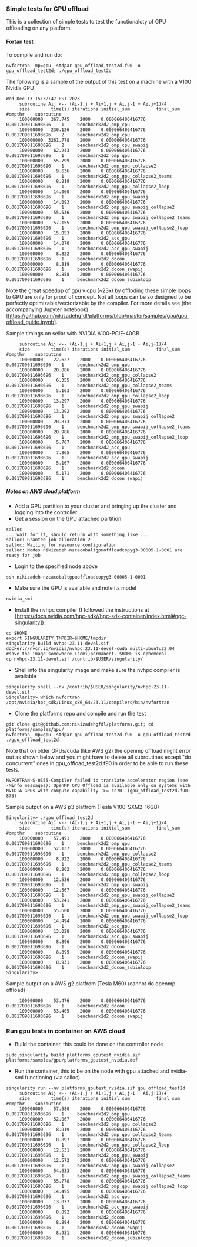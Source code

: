 ### Simple tests for GPU offload
This is a collection of simple tests to test the functionaloty of GPU offloading on any platform.

#### Fortan test
To compile and run do:
```
nvfortran -mp=gpu -stdpar gpu_offload_test2d.f90 -o gpu_offload_test2d; ./gpu_offload_test2d
```
The following is a sample of the output of this test on a machine with a V100 Nvidia GPU
```
Wed Dec 13 15:32:47 EST 2023
     subroutine Aij <-- (Ai-1,j + Ai+1,j + Ai,j-1 + Ai,j+1)/4
     size        time(s) iterations initial_sum          final_sum        #ompthr    subroutine
     100000000   367.745    2000    0.000066406416776    0.001709011693696    1     benchmark2d2_omp_cpu
     100000000   230.126    2000    0.000066406416776    0.001709011693696    2     benchmark2d2_omp_cpu
     100000000  3261.778    2000    0.000066406416776    0.001709011693696    2     benchmark2d2_omp_cpu_swapij
     100000000    62.243    2000    0.000066406416776    0.001709011693696    1     benchmark2d2_omp_gpu
     100000000    55.799    2000    0.000066406416776    0.001709011693696    1     benchmark2d2_omp_gpu_collapse2
     100000000     9.636    2000    0.000066406416776    0.001709011693696    1     benchmark2d2_omp_gpu_collapse2_teams
     100000000     8.819    2000    0.000066406416776    0.001709011693696    1     benchmark2d2_omp_gpu_collapse2_loop
     100000000    14.060    2000    0.000066406416776    0.001709011693696    1     benchmark2d2_omp_gpu_swapij
     100000000    14.093    2000    0.000066406416776    0.001709011693696    1     benchmark2d2_omp_gpu_swapij_collapse2
     100000000    55.536    2000    0.000066406416776    0.001709011693696    1     benchmark2d2_omp_gpu_swapij_collapse2_teams
     100000000    57.155    2000    0.000066406416776    0.001709011693696    1     benchmark2d2_omp_gpu_swapij_collapse2_loop
     100000000    15.053    2000    0.000066406416776    0.001709011693696    1     benchmark2d2_acc_gpu
     100000000    14.070    2000    0.000066406416776    0.001709011693696    1     benchmark2d2_acc_gpu_swapij
     100000000     8.822    2000    0.000066406416776    0.001709011693696    1     benchmark2d2_docon
     100000000     8.819    2000    0.000066406416776    0.001709011693696    1     benchmark2d2_docon_swapij
     100000000     8.858    2000    0.000066406416776    0.001709011693696    1     benchmark2d2_docon_subinloop
```
Note the great speedup of gpu v cpu (~23x)  by offloding these simple loops to GPU are only for proof of concept. Not all loops can be so designed to be perfectly optimizable/vectorizable by the compiler. 
For more details see (the accompanying Jupyter notebook)[https://github.com/nikizadehgfdl/platforms/blob/master/samples/gpu/gpu_offload_guide.ipynb].

Sample timings on sellar with NVIDIA A100-PCIE-40GB

```
     subroutine Aij <-- (Ai-1,j + Ai+1,j + Ai,j-1 + Ai,j+1)/4
     size        time(s) iterations initial_sum          final_sum        #ompthr    subroutine
     100000000    22.627    2000    0.000066406416776    0.001709011693696    1     benchmark2d2_omp_gpu
     100000000    20.886    2000    0.000066406416776    0.001709011693696    1     benchmark2d2_omp_gpu_collapse2
     100000000     6.355    2000    0.000066406416776    0.001709011693696    1     benchmark2d2_omp_gpu_collapse2_teams
     100000000     5.163    2000    0.000066406416776    0.001709011693696    1     benchmark2d2_omp_gpu_collapse2_loop
     100000000    13.297    2000    0.000066406416776    0.001709011693696    1     benchmark2d2_omp_gpu_swapij
     100000000    13.292    2000    0.000066406416776    0.001709011693696    1     benchmark2d2_omp_gpu_swapij_collapse2
     100000000    20.873    2000    0.000066406416776    0.001709011693696    1     benchmark2d2_omp_gpu_swapij_collapse2_teams
     100000000    20.986    2000    0.000066406416776    0.001709011693696    1     benchmark2d2_omp_gpu_swapij_collapse2_loop
     100000000     5.767    2000    0.000066406416776    0.001709011693696    1     benchmark2d2_acc_gpu
     100000000     7.865    2000    0.000066406416776    0.001709011693696    1     benchmark2d2_acc_gpu_swapij
     100000000     5.167    2000    0.000066406416776    0.001709011693696    1     benchmark2d2_docon
     100000000     5.171    2000    0.000066406416776    0.001709011693696    1     benchmark2d2_docon_swapij
```
##### Notes on AWS cloud platform
- Add a GPU partition to your cluster and bringing up the cluster and logging into the controller.
- Get a session on the GPU attached partition
```
salloc
... wait for it, should return with something like ...
salloc: Granted job allocation 2
salloc: Waiting for resource configuration
salloc: Nodes nikizadeh-nzcacobaltgpuoffloadcopyg3-00005-1-0001 are ready for job
```
- Login to the specified node above
```
ssh nikizadeh-nzcacobaltgpuoffloadcopyg3-00005-1-0001
```
- Make sure the GPU is available and note its model
```
nvidia_smi
```
- Install the nvhpc compiler (I followed the instructions at [https://docs.nvidia.com/hpc-sdk//hpc-sdk-container/index.html#ngc-singularity]).
```
cd $HOME
export SINGULARITY_TMPDIR=$HOME/tmpdir
singularity build nvhpc-23.11-devel.sif docker://nvcr.io/nvidia/nvhpc:23.11-devel-cuda_multi-ubuntu22.04
#save the image somewhere (semi)permanent. $HOME is ephemeral.
cp nvhpc-23.11-devel.sif /contrib/$USER/singularity/
```
- Shell into the singularity image and make sure the nvhpc compiler is available
```
singularity shell --nv /contrib/$USER/singularity/nvhpc-23.11-devel.sif
Singularity> which nvfortran     
/opt/nvidia/hpc_sdk/Linux_x86_64/23.11/compilers/bin/nvfortran
```
- Clone the platforms repo and compile and run the test
```
git clone git@github.com:nikizadehgfdl/platforms.git; cd platforms/samples/gpu/
nvfortran -mp=gpu -stdpar gpu_offload_test2d.f90 -o gpu_offload_test2d
./gpu_offload_test2d
```
Note that on older GPUs/cuda (like AWS g2) the openmp offload might error out as shown below and you might have to delete all subroutines except "do concurrent" ones in 
gpu_offload_test2d.f90 in order to be able to run these tests.
```
NVFORTRAN-S-0155-Compiler failed to translate accelerator region (see -Minfo messages): OpenMP GPU Offload is available only on systems with NVIDIA GPUs with compute capability '>= cc70' (gpu_offload_test2d.f90: 873)
```
Sample output on a AWS p3 platfrom (Tesla V100-SXM2-16GB)
```
Singularity> ./gpu_offload_test2d
     subroutine Aij <-- (Ai-1,j + Ai+1,j + Ai,j-1 + Ai,j+1)/4
     size        time(s) iterations initial_sum          final_sum        #ompthr    subroutine
     100000000    57.491    2000    0.000066406416776    0.001709011693696    1     benchmark2d2_omp_gpu
     100000000    52.137    2000    0.000066406416776    0.001709011693696    1     benchmark2d2_omp_gpu_collapse2
     100000000     8.922    2000    0.000066406416776    0.001709011693696    1     benchmark2d2_omp_gpu_collapse2_teams
     100000000     8.902    2000    0.000066406416776    0.001709011693696    1     benchmark2d2_omp_gpu_collapse2_loop
     100000000    12.536    2000    0.000066406416776    0.001709011693696    1     benchmark2d2_omp_gpu_swapij
     100000000    12.567    2000    0.000066406416776    0.001709011693696    1     benchmark2d2_omp_gpu_swapij_collapse2
     100000000    53.241    2000    0.000066406416776    0.001709011693696    1     benchmark2d2_omp_gpu_swapij_collapse2_teams
     100000000    55.600    2000    0.000066406416776    0.001709011693696    1     benchmark2d2_omp_gpu_swapij_collapse2_loop
     100000000    14.494    2000    0.000066406416776    0.001709011693696    1     benchmark2d2_acc_gpu
     100000000    13.028    2000    0.000066406416776    0.001709011693696    1     benchmark2d2_acc_gpu_swapij
     100000000     8.896    2000    0.000066406416776    0.001709011693696    1     benchmark2d2_docon
     100000000     8.895    2000    0.000066406416776    0.001709011693696    1     benchmark2d2_docon_swapij
     100000000     8.931    2000    0.000066406416776    0.001709011693696    1     benchmark2d2_docon_subinloop
Singularity> 
```
Sample output on a AWS g2 platfrom (Tesla M60) (cannot do openmp offload)
```
     100000000    53.476    2000    0.000066406416776    0.001709011693696    1     benchmark2d2_docon
     100000000    53.405    2000    0.000066406416776    0.001709011693696    1     benchmark2d2_docon_swapij
```

### Run gpu tests in container on AWS cloud
- Build the container, this could be done on the controller node
```
sudo singularity build platforms_gputest_nvidia.sif platforms/samples/gpu/platforms_gputest_nvidia.def
```
- Run the container, this to be on the node with gpu attached and nvidia-smi functioning (via salloc)
```
singularity run --nv platforms_gputest_nvidia.sif gpu_offload_test2d
     subroutine Aij <-- (Ai-1,j + Ai+1,j + Ai,j-1 + Ai,j+1)/4
     size        time(s) iterations initial_sum          final_sum        #ompthr    subroutine
     100000000    57.680    2000    0.000066406416776    0.001709011693696    1     benchmark2d2_omp_gpu
     100000000    52.067    2000    0.000066406416776    0.001709011693696    1     benchmark2d2_omp_gpu_collapse2
     100000000     8.919    2000    0.000066406416776    0.001709011693696    1     benchmark2d2_omp_gpu_collapse2_teams
     100000000     8.897    2000    0.000066406416776    0.001709011693696    1     benchmark2d2_omp_gpu_collapse2_loop
     100000000    12.531    2000    0.000066406416776    0.001709011693696    1     benchmark2d2_omp_gpu_swapij
     100000000    12.572    2000    0.000066406416776    0.001709011693696    1     benchmark2d2_omp_gpu_swapij_collapse2
     100000000    54.633    2000    0.000066406416776    0.001709011693696    1     benchmark2d2_omp_gpu_swapij_collapse2_teams
     100000000    55.778    2000    0.000066406416776    0.001709011693696    1     benchmark2d2_omp_gpu_swapij_collapse2_loop
     100000000    14.495    2000    0.000066406416776    0.001709011693696    1     benchmark2d2_acc_gpu
     100000000    13.037    2000    0.000066406416776    0.001709011693696    1     benchmark2d2_acc_gpu_swapij
     100000000     8.892    2000    0.000066406416776    0.001709011693696    1     benchmark2d2_docon
     100000000     8.894    2000    0.000066406416776    0.001709011693696    1     benchmark2d2_docon_swapij
     100000000     8.931    2000    0.000066406416776    0.001709011693696    1     benchmark2d2_docon_subinloop
```
